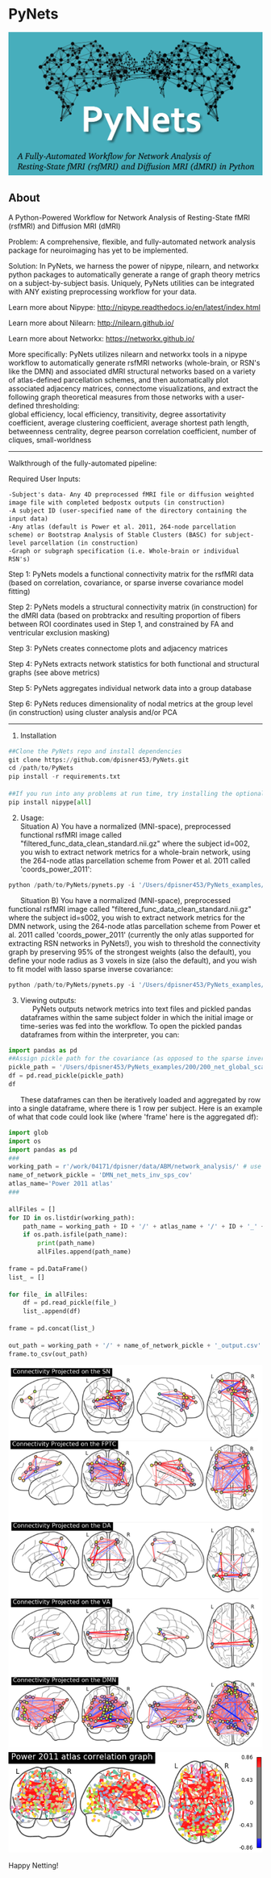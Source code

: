 # PyNets

![pynets](PyNets_logo.png)

About
-----
A Python-Powered Workflow for Network Analysis of Resting-State fMRI (rsfMRI) and Diffusion MRI (dMRI)

Problem: A comprehensive, flexible, and fully-automated network analysis package for neuroimaging has yet to be implemented.

Solution: In PyNets, we harness the power of nipype, nilearn, and networkx python packages to automatically generate a range of graph theory metrics on a subject-by-subject basis. Uniquely, PyNets utilities can be integrated with ANY existing preprocessing workflow for your data.

Learn more about Nipype: http://nipype.readthedocs.io/en/latest/index.html

Learn more about Nilearn: http://nilearn.github.io/

Learn more about Networkx: https://networkx.github.io/

More specifically: PyNets utilizes nilearn and networkx tools in a nipype workflow to automatically generate rsfMRI networks (whole-brain, or RSN's like the DMN) and associated dMRI structural networks based on a variety of atlas-defined parcellation schemes, and then automatically plot associated adjacency matrices, connectome visualizations, and extract the following graph theoretical measures from those networks with a user-defined thresholding:\
global efficiency, local efficiency, transitivity, degree assortativity coefficient, average clustering coefficient, average shortest path length, betweenness centrality, degree pearson correlation coefficient, number of cliques, small-worldness

-----

Walkthrough of the fully-automated pipeline:

Required User Inputs:

	-Subject's data- Any 4D preprocessed fMRI file or diffusion weighted image file with completed bedpostx outputs (in construction)
	-A subject ID (user-specified name of the directory containing the input data)
	-Any atlas (default is Power et al. 2011, 264-node parcellation scheme) or Bootstrap Analysis of Stable Clusters (BASC) for subject-level parcellation (in construction)
	-Graph or subgraph specification (i.e. Whole-brain or individual RSN's)

Step 1: PyNets models a functional connectivity matrix for the rsfMRI data (based on correlation, covariance, or sparse inverse covariance model fitting)

Step 2: PyNets models a structural connectivity matrix (in construction) for the dMRI data (based on probtrackx and resulting proportion of fibers between ROI coordinates used in Step 1, and constrained by FA and ventricular exclusion masking)

Step 3: PyNets creates connectome plots and adjacency matrices

Step 4: PyNets extracts network statistics for both functional and structural graphs (see above metrics)

Step 5: PyNets aggregates individual network data into a group database

Step 6: PyNets reduces dimensionality of nodal metrics at the group level (in construction) using cluster analysis and/or PCA

-----

1. Installation
```python
##Clone the PyNets repo and install dependencies
git clone https://github.com/dpisner453/PyNets.git
cd /path/to/PyNets
pip install -r requirements.txt

##If you run into any problems at run time, try installing the optional features of nipype with:
pip install nipype[all]
```

2. Usage:\
Situation A) You have a normalized (MNI-space), preprocessed functional rsfMRI image called "filtered_func_data_clean_standard.nii.gz" where the subject id=002, you wish to extract network metrics for a whole-brain network, using the 264-node atlas parcellation scheme from Power et al. 2011 called 'coords_power_2011':
```python
python /path/to/PyNets/pynets.py -i '/Users/dpisner453/PyNets_examples/002/filtered_func_data_clean_standard.nii.gz' -ID '002' -a 'coords_power_2011' -model 'corr'
```
&nbsp;&nbsp;&nbsp;&nbsp;&nbsp; Situation B) You have a normalized (MNI-space), preprocessed functional rsfMRI image called "filtered_func_data_clean_standard.nii.gz" where the subject id=s002, you wish to extract network metrics for the DMN network, using the 264-node atlas parcellation scheme from Power et al. 2011 called 'coords_power_2011' (currently the only atlas supported for extracting RSN networks in PyNets!), you wish to threshold the connectivity graph by preserving 95% of the strongest weights (also the default), you define your node radius as 3 voxels in size (also the default), and you wish to fit model with lasso sparse inverse covariance:
```python
python /path/to/PyNets/pynets.py -i '/Users/dpisner453/PyNets_examples/s002/filtered_func_data_clean_standard.nii.gz' -ID 's002' -a 'coords_power_2011' -n 'DMN' -thr '0.95' -ns '3' -model 'sps'
```

3. Viewing outputs:\
&nbsp;&nbsp;&nbsp;&nbsp;&nbsp; PyNets outputs network metrics into text files and pickled pandas dataframes within the same subject folder
in which the initial image or time-series was fed into the workflow. To open the pickled pandas dataframes
from within the interpreter, you can:
```python
import pandas as pd
##Assign pickle path for the covariance (as opposed to the sparse inverse covariance net)
pickle_path = '/Users/dpisner453/PyNets_examples/200/200_net_global_scalars_cov_200'
df = pd.read_pickle(pickle_path)
df
```

&nbsp;&nbsp;&nbsp;&nbsp;&nbsp; These dataframes can then be iteratively loaded and aggregated by row into a single dataframe, where there is 1 row per subject. Here is an example of what that code could look like (where 'frame' here is the aggregated df):
```python
import glob
import os
import pandas as pd
###
working_path = r'/work/04171/dpisner/data/ABM/network_analysis/' # use your path
name_of_network_pickle = 'DMN_net_mets_inv_sps_cov'
atlas_name='Power 2011 atlas'
###

allFiles = []
for ID in os.listdir(working_path):
    path_name = working_path + ID + '/' + atlas_name + '/' + ID + '_' + name_of_network_pickle + '_' + ID
    if os.path.isfile(path_name):
        print(path_name)
        allFiles.append(path_name)

frame = pd.DataFrame()
list_ = []

for file_ in allFiles:
    df = pd.read_pickle(file_)
    list_.append(df)

frame = pd.concat(list_)

out_path = working_path + '/' + name_of_network_pickle + '_output.csv'
frame.to_csv(out_path)
```

![RSN Nets](PyNets_RSNs.png)
![All RSNs](Allnets_Power_connectome_viz.png)

Happy Netting!
